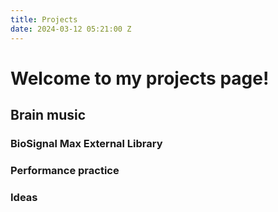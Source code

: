 ```yaml
---
title: Projects
date: 2024-03-12 05:21:00 Z
---
```


# Welcome to my projects page!

## Brain music
### BioSignal Max External Library
### Performance practice
### Ideas